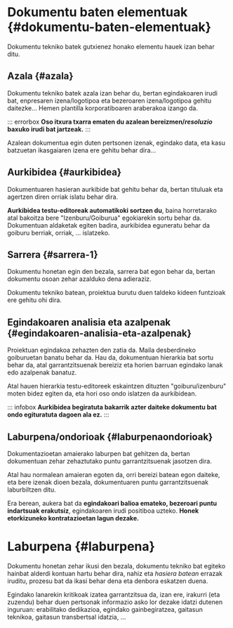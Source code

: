
# Dokumentu baten elementuak {#dokumentu-baten-elementuak}

Dokumentu tekniko batek gutxienez honako elementu hauek izan behar ditu.

## Azala {#azala}

Dokumentu tekniko batek azala izan behar du, bertan egindakoaren irudi bat, enpresaren izena/logotipoa eta bezeroaren izena/logotipoa gehitu daitezke... Hemen plantilla korporatiboaren araberakoa izango da.

::: errorbox
**Oso itxura txarra ematen du azalean bereizmen/*resoluzio* baxuko irudi bat jartzeak.**
:::

Azalean dokumentua egin duten pertsonen izenak, egindako data, eta kasu batzuetan ikasgaiaren izena ere gehitu behar dira...

## Aurkibidea {#aurkibidea}

Dokumentuaren hasieran aurkibide bat gehitu behar da, bertan tituluak eta agertzen diren orriak islatu behar dira.

**Aurkibidea testu-editoreak automatikoki sortzen du**, baina horretarako atal bakoitza bere "Izenburu/Goiburua" egokiarekin sortu behar da. Dokumentuan aldaketak egiten badira, aurkibidea eguneratu behar da goiburu berriak, orriak, ... islatzeko.

## Sarrera {#sarrera-1}

Dokumentu honetan egin den bezala, sarrera bat egon behar da, bertan dokumentu osoan zehar azalduko dena adieraziz.

Dokumentu tekniko batean, proiektua burutu duen taldeko kideen funtzioak ere gehitu ohi dira.

## Egindakoaren analisia eta azalpenak {#egindakoaren-analisia-eta-azalpenak}

Proiektuan egindakoa zehazten den zatia da. Maila desberdineko goiburuetan banatu behar da. Hau da, dokumentuan hierarkia bat sortu behar da, atal garrantzitsuenak bereiziz eta horien barruan egindako lanak edo azalpenak banatuz.

Atal hauen hierarkia testu-editoreek eskaintzen dituzten "goiburu/izenburu" moten bidez egiten da, eta hori oso ondo islatzen da aurkibidean.

::: infobox
**Aurkibidea begiratuta bakarrik azter daiteke dokumentu bat ondo egituratuta dagoen ala ez.**
:::

## Laburpena/ondorioak {#laburpenaondorioak}

Dokumentazioetan amaierako laburpen bat gehitzen da, bertan dokumentuan zehar zehaztutako puntu garrantzitsuenak jasotzen dira.

Atal hau normalean amaieran egoten da, orri bereizi batean egon daiteke, eta bere izenak dioen bezala, dokumentuaren puntu garrantzitsuenak laburbiltzen ditu.

Era berean, aukera bat da **egindakoari balioa emateko, bezeroari puntu indartsuak erakutsiz**, egindakoaren irudi positiboa uzteko. **Honek etorkizuneko kontratazioetan lagun dezake.**

# Laburpena {#laburpena}

Dokumentu honetan zehar ikusi den bezala, dokumentu tekniko bat egiteko hainbat alderdi kontuan hartu behar dira, nahiz eta *hasiera batean* errazak iruditu, prozesu bat da ikasi behar dena eta denbora eskatzen duena.

Egindako lanarekin kritikoak izatea garrantzitsua da, izan ere, irakurri (eta zuzendu) behar duen pertsonak informazio asko lor dezake idatzi dutenen inguruan: erabilitako dedikazioa, egindako gainbegiratzea, gaitasun teknikoa, gaitasun transbertsal idatzia, ...

